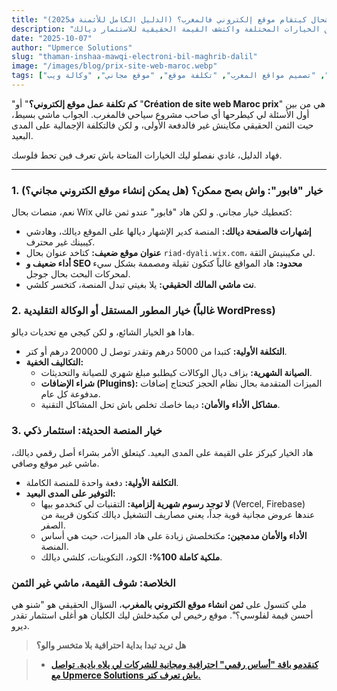```yaml
---
title: "بشحال كيتقام موقع إلكتروني فالمغرب؟ (الدليل الكامل للأثمنة ف2025)"
description: "دليل شامل باش تعرف تكلفة إنشاء موقع ويب في المغرب. قارن بين الخيارات المختلفة واكتشف القيمة الحقيقية للاستثمار ديالك."
date: "2025-10-07"
author: "Upmerce Solutions"
slug: "thaman-inshaa-mawqi-electroni-bil-maghrib-dalil"
image: "/images/blog/prix-site-web-maroc.webp"
tags: ["ثمن موقع الكتروني المغرب", "تصميم مواقع المغرب", "تكلفة موقع", "موقع مجاني", "وكالة ويب"]
---
```


"**كم تكلفة عمل موقع إلكتروني؟**" أو "**Création de site web Maroc prix**" هي من بين أول الأسئلة لي كيطرحها أي صاحب مشروع سياحي فالمغرب. الجواب ماشي بسيط، حيت الثمن الحقيقي مكاينش غير فالدفعة الأولى، و لكن فالتكلفة الإجمالية على المدى البعيد.

فهاد الدليل، غادي نفصلو ليك الخيارات المتاحة باش تعرف فين تحط فلوسك.

---

### **1. خيار "فابور": واش بصح ممكن؟ (هل يمكن إنشاء موقع الكتروني مجاني؟)**

نعم، منصات بحال Wix كتعطيك خيار مجاني. و لكن هاد "فابور" عندو ثمن غالي:

* **إشهارات فالصفحة ديالك:** المنصة كدير الإشهار ديالها على الموقع ديالك، وهادشي كيبينك غير محترف.
* **عنوان موقع ضعيف:** كتاخد عنوان بحال `riad-dyali.wix.com`، لي مكيبنيش الثقة.
* **أداء ضعيف و SEO محدود:** هاد المواقع غالباً كتكون ثقيلة ومصممة بشكل سيء لمحركات البحث بحال جوجل.
* **نت ماشي المالك الحقيقي:** يلا بغيتي تبدل المنصة، كتخسر كلشي.

### **2. خيار المطور المستقل أو الوكالة التقليدية (غالباً WordPress)**

هادا هو الخيار الشائع، و لكن كيجي مع تحديات ديالو.

* **التكلفة الأولية:** كتبدا من 5000 درهم وتقدر توصل ل 20000 درهم أو كتر.
* **التكاليف الخفية:**
    * **الصيانة الشهرية:** بزاف ديال الوكالات كيطلبو مبلغ شهري للصيانة والتحديثات.
    * **شراء الإضافات (Plugins):** الميزات المتقدمة بحال نظام الحجز كتحتاج إضافات مدفوعة كل عام.
    * **مشاكل الأداء والأمان:** ديما خاصك تخلص باش تحل المشاكل التقنية.

### **3. خيار المنصة الحديثة: استثمار ذكي**

هاد الخيار كيركز على القيمة على المدى البعيد. كيتعلق الأمر بشراء أصل رقمي ديالك، ماشي غير موقع وصافي.

* **التكلفة الأولية:** دفعة واحدة للمنصة الكاملة.
* **التوفير على المدى البعيد:**
    * **لا توجد رسوم شهرية إلزامية:** التقنيات لي كنخدمو بيها (Vercel, Firebase) عندها عروض مجانية قوية جداً، يعني مصاريف التشغيل ديالك كتكون قريبة من الصفر.
    * **الأداء والأمان مدمجين:** مكتخلصش زيادة على هاد الميزات، حيت هي أساس المنصة.
    * **ملكية كاملة 100%:** الكود، التكوينات، كلشي ديالك.

### **الخلاصة: شوف القيمة، ماشي غير الثمن**

ملي كتسول على **ثمن انشاء موقع الكتروني بالمغرب**، السؤال الحقيقي هو "شنو هي أحسن قيمة لفلوسي؟". موقع رخيص لي مكيدخلش ليك الكليان هو أغلى استثمار تقدر ديرو.

> **هل تريد تبدا بداية احترافية بلا متخسر والو؟**

> * [**كنقدمو باقة "أساس رقمي" احترافية ومجانية للشركات لي يلاه بادية. تواصل مع Upmerce Solutions باش تعرف كتر.**](https://www.upmerce.com/ar#contact)
